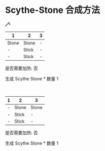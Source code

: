 # Scythe-Stone 合成方法

![Icon](956a9fe84bb31224db4a836c2c647feb.png)

|1|2|3|
|----|-----|-----|
|Stone|Stone|-|
|-|Stick|-|
|-|Stick|-|

是否需要加热: 否

生成 Scythe Stone \* 数量 1
<br/> <br/> <br/> 

|1|2|3|
|----|-----|-----|
|-|Stone|Stone|
|-|Stick|-|
|-|Stick|-|

是否需要加热: 否

生成 Scythe Stone \* 数量 1
<br/> <br/> <br/> 

